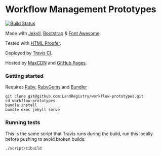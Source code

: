 Workflow Management Prototypes
===================
[![Build Status](https://travis-ci.org/LandRegistry/workflow-prototypes.svg?branch=master)](https://travis-ci.org/LandRegistry/workflow-prototypes)

Made with [Jekyll](http://jekyllrb.com/), [Bootstrap](http://getbootstrap.com/) & [Font Awesome](http://fortawesome.github.io/Font-Awesome/).

Tested with [HTML Proofer](https://github.com/gjtorikian/html-proofer).

Deployed by [Travis CI](https://travis-ci.org/LandRegistry/workflow-prototypes).

Hosted by [MaxCDN](http://www.bootstrapcdn.com/) and [GitHub Pages](https://pages.github.com/).

### Getting started
Requires [Ruby](https://www.ruby-lang.org/en/downloads/),  [RubyGems](http://rubygems.org/pages/download) and [Bundler](http://bundler.io)
```
git clone git@github.com:LandRegistry/workflow-prototypes.git
cd workflow-prototypes
bundle install
bundle exec jekyll serve
```

### Running tests
This is the same script that Travis runs during the build, run this locally before pushing to avoid broken builds:
```
./script/cibuild
```
